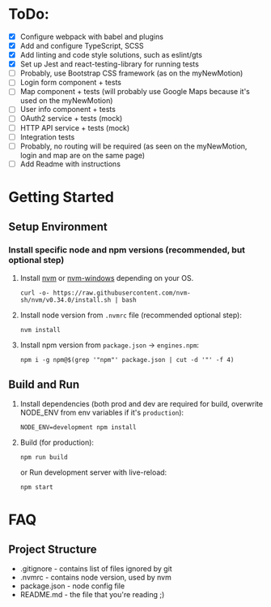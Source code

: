 # ToDo:

- [x] Configure webpack with babel and plugins
- [x] Add and configure TypeScript, SCSS
- [x] Add linting and code style solutions, such as eslint/gts
- [x] Set up Jest and react-testing-library for running tests
- [ ] Probably, use Bootstrap CSS framework (as on the myNewMotion)
- [ ] Login form component + tests
- [ ] Map component + tests (will probably use Google Maps because it's used on the myNewMotion)
- [ ] User info component + tests
- [ ] OAuth2 service + tests (mock)
- [ ] HTTP API service + tests (mock)
- [ ] Integration tests
- [ ] Probably, no routing will be required (as seen on the myNewMotion, login and map are on the same page)
- [ ] Add Readme with instructions

# Getting Started

## Setup Environment

### Install specific node and npm versions (recommended, but optional step)

1. Install [nvm](https://github.com/nvm-sh/nvm#install--update-script) or [nvm-windows](https://github.com/coreybutler/nvm-windows) depending on your OS.
   ```shell script
   curl -o- https://raw.githubusercontent.com/nvm-sh/nvm/v0.34.0/install.sh | bash
   ```
1. Install node version from `.nvmrc` file (recommended optional step):
   ```shell script
   nvm install
   ```
1. Install npm version from `package.json` -> `engines.npm`:

   ```shell script
   npm i -g npm@$(grep '"npm"' package.json | cut -d '"' -f 4)
   ```

## Build and Run

1. Install dependencies (both prod and dev are required for build, overwrite NODE_ENV from env variables if it's `production`):
   ```shell script
   NODE_ENV=development npm install
   ```
1. Build (for production):
   ```shell script
   npm run build
   ```
   or Run development server with live-reload:
   ```shell script
   npm start
   ```

# FAQ

## Project Structure

- .gitignore - contains list of files ignored by git
- .nvmrc - contains node version, used by nvm
- package.json - node config file
- README.md - the file that you're reading ;)
